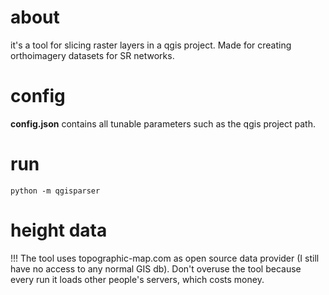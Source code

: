 # about
it's a tool for slicing raster layers in a qgis project. Made for creating orthoimagery datasets for SR networks.

# config

**config.json** contains all tunable parameters such as the qgis project path.

# run

    python -m qgisparser

# height data
!!! The tool uses topographic-map.com as open source data provider (I still have no access to any normal GIS db).
Don't overuse the tool because every run it loads other people's servers, which costs money.
